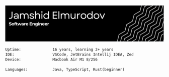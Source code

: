 ![header-banner](https://github.com/jamshid-elmurodov/jamshid-elmurodov/blob/main/Screenshot%202025-05-02%20at%2017.35.58.png)
```
Uptime:              16 years, learning 2+ years
IDE:                 VSCode, JetBrains Intellij IDEA, Zed
Device:              Macbook Air M1 8/256

Languages:           Java, TypeScript, Rust(beginner)
```
